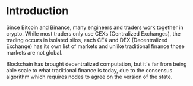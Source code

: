 # Introduction

Since Bitcoin and Binance, many engineers and traders work together in crypto. While most traders only use CEXs (Centralized Exchanges), the trading occurs in isolated silos, each CEX and DEX (Decentralized Exchange) has its own list of markets and unlike traditional finance those markets are not global.

Blockchain has brought decentralized computation, but it's far from being able scale to what traditional finance is today, due to the consensus algorithm which requires nodes to agree on the version of the state.

